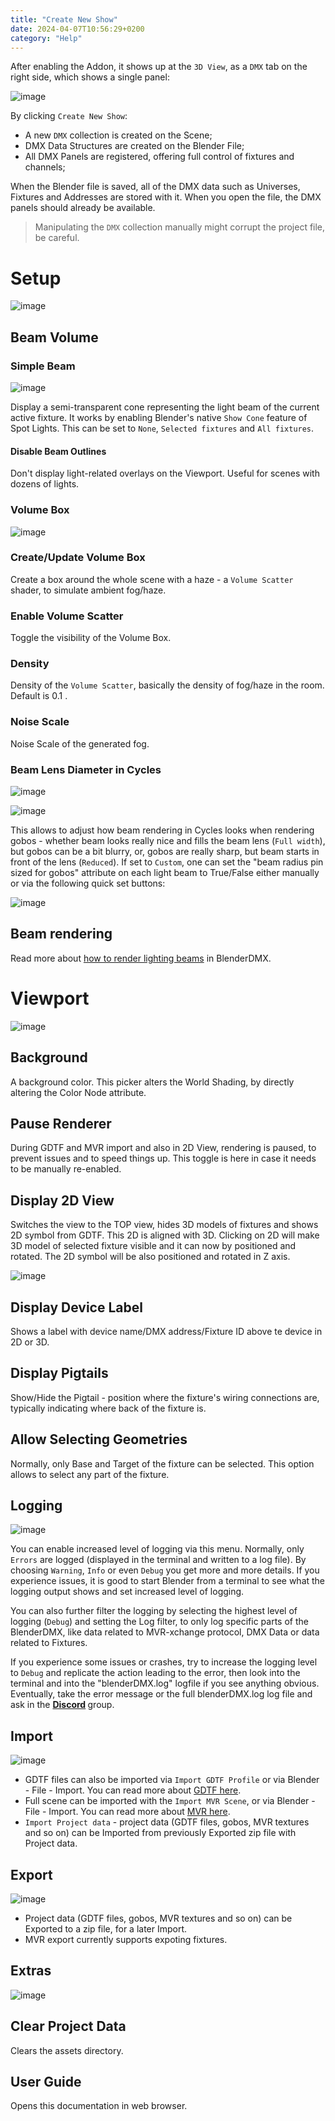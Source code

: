 ```yaml
---
title: "Create New Show"
date: 2024-04-07T10:56:29+0200
category: "Help"
---
```


After enabling the Addon, it shows up at the `3D View`, as a `DMX` tab on the
right side, which shows a single panel:

![image](../media/create_new_show.png)

By clicking `Create New Show`:

- A new `DMX` collection is created on the Scene;
- DMX Data Structures are created on the Blender File;
- All DMX Panels are registered, offering full control of fixtures and
  channels;

When the Blender file is saved, all of the DMX data such as Universes, Fixtures
and Addresses are stored with it. When you open the file, the DMX panels should
already be available.

> Manipulating the `DMX` collection manually might corrupt the
> project file, be careful.

# Setup

![image](../media/setup.png)

## Beam Volume

### Simple Beam

![image](../media/setup_beam_volume.png)

Display a semi-transparent cone representing the light beam of the current
active fixture. It works by enabling Blender's native `Show Cone` feature of
Spot Lights. This can be set to `None`, `Selected fixtures` and `All fixtures`.

#### Disable Beam Outlines

Don't display light-related overlays on the Viewport. Useful for scenes with
dozens of lights.

### Volume Box

![image](../media/setup_volume_box.png)

### Create/Update Volume Box

Create a box around the whole scene with a haze - a `Volume Scatter` shader, to simulate
ambient fog/haze.

### Enable Volume Scatter

Toggle the visibility of the Volume Box.

### Density

Density of the `Volume Scatter`, basically the density of fog/haze in the room. Default is 0.1 .

### Noise Scale

Noise Scale of the generated fog.

### Beam Lens Diameter in Cycles

![image](../media/setup_beam_diameter.png)

![image](../media/beams.png)

This allows to adjust how beam rendering in Cycles looks when rendering gobos -
whether beam looks really nice and fills the beam lens (`Full width`), but
gobos can be a bit blurry, or, gobos are really sharp, but beam starts in front
of the lens (`Reduced`). If set to `Custom`, one can set the "beam radius pin
sized for gobos" attribute on each light beam to True/False either manually or
via the following quick set buttons:

![image](../media/setup_beam_diameter_custom.png)

## Beam rendering

Read more about [how to render lighting beams](../rendering) in BlenderDMX.

# Viewport

![image](../media/setup_viewport.png)

## Background

A background color. This picker alters the World Shading, by directly altering
the Color Node attribute.

## Pause Renderer

During GDTF and MVR import and also in 2D View, rendering is paused, to prevent
issues and to speed things up. This toggle is here in case it needs to be
manually re-enabled.

## Display 2D View

Switches the view to the TOP view, hides 3D models of fixtures and shows 2D
symbol from GDTF. This 2D is aligned with 3D. Clicking on 2D will make 3D model
of selected fixture visible and it can now by positioned and rotated. The 2D
symbol will be also positioned and rotated in Z axis.

![image](../media/2d_view.png)

## Display Device Label

Shows a label with device name/DMX address/Fixture ID above te device in 2D or 3D.

## Display Pigtails

Show/Hide the Pigtail - position where the fixture's wiring connections are,
typically indicating where back of the fixture is.

## Allow Selecting Geometries

Normally, only Base and Target of the fixture can be selected. This option
allows to select any part of the fixture.

## Logging

![image](../media/setup_logging_level.png)

You can enable increased level of logging via this menu. Normally, only
`Errors` are logged (displayed in the terminal and written to a log file). By
choosing `Warning`, `Info` or even `Debug` you get more and more details. If
you experience issues, it is good to start Blender from a terminal to see what
the logging output shows and set increased level of logging.

You can also further filter the logging by selecting the highest level of
logging (`Debug`) and setting the Log filter, to only log specific parts of the
BlenderDMX, like data related to MVR-xchange protocol, DMX Data or data related
to Fixtures.

If you experience some issues or crashes, try to increase the logging level to
`Debug` and replicate the action leading to the error, then look into the
terminal and into the "blenderDMX.log" logfile if you see anything obvious.
Eventually, take the error message or the full blenderDMX.log log file and ask
in the <strong><a rel="me" href="https://discord.gg/FQVVyc45T9"><i
class="fa-brands fa-discord" aria-hidden="true"></i> Discord</a> </strong>
group.

## Import

![image](../media/setup_import.png)

- GDTF files can also be imported via `Import GDTF Profile` or via Blender -
  File - Import. You can read more about [GDTF here](../gdtffixture/).
- Full scene can be imported with the `Import MVR Scene`, or via Blender - File
  \- Import. You can read more about [MVR here](../gdtffixture/#mvr).
- `Import Project data` - project data (GDTF files, gobos, MVR textures and so
  on) can be Imported from previously Exported zip file with Project data.

## Export

![image](../media/setup_export.png)

- Project data (GDTF files, gobos, MVR textures and so on) can be Exported to a
  zip file, for a later Import.
- MVR export currently supports expoting fixtures.

## Extras

![image](../media/setup_extras.png)

## Clear Project Data

Clears the assets directory.

## User Guide

Opens this documentation in web browser.
